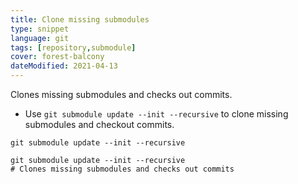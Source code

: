 ```yaml
---
title: Clone missing submodules
type: snippet
language: git
tags: [repository,submodule]
cover: forest-balcony
dateModified: 2021-04-13
---
```


Clones missing submodules and checks out commits.

- Use `git submodule update --init --recursive` to clone missing submodules and checkout commits.

```shell
git submodule update --init --recursive
```

```shell
git submodule update --init --recursive
# Clones missing submodules and checks out commits
```
